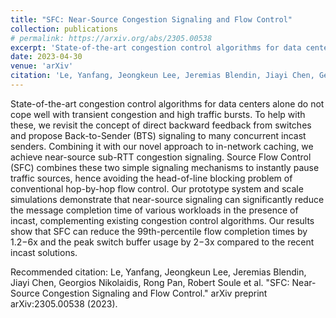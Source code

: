 ```yaml
---
title: "SFC: Near-Source Congestion Signaling and Flow Control"
collection: publications
# permalink: https://arxiv.org/abs/2305.00538
excerpt: 'State-of-the-art congestion control algorithms for data centers alone do not cope well with transient congestion and high traffic bursts. To help with these, we revisit the concept of direct backward feedback from switches and propose Back-to-Sender (BTS) signaling to many concurrent incast senders. Combining it with our novel approach to in-network caching, we achieve near-source sub-RTT congestion signaling. Source Flow Control (SFC) combines these two simple signaling mechanisms to instantly pause traffic sources, hence avoiding the head-of-line blocking problem of conventional hop-by-hop flow control. Our prototype system and scale simulations demonstrate that near-source signaling can significantly reduce the message completion time of various workloads in the presence of incast, complementing existing congestion control algorithms. Our results show that SFC can reduce the 99th-percentile flow completion times by 1.2−6x and the peak switch buffer usage by 2−3x compared to the recent incast solutions.'
date: 2023-04-30
venue: 'arXiv'
citation: 'Le, Yanfang, Jeongkeun Lee, Jeremias Blendin, Jiayi Chen, Georgios Nikolaidis, Rong Pan, Robert Soule et al. "SFC: Near-Source Congestion Signaling and Flow Control." arXiv preprint arXiv:2305.00538 (2023).'
---
```

State-of-the-art congestion control algorithms for data centers alone do not cope well with transient congestion and high traffic bursts. To help with these, we revisit the concept of direct backward feedback from switches and propose Back-to-Sender (BTS) signaling to many concurrent incast senders. Combining it with our novel approach to in-network caching, we achieve near-source sub-RTT congestion signaling. Source Flow Control (SFC) combines these two simple signaling mechanisms to instantly pause traffic sources, hence avoiding the head-of-line blocking problem of conventional hop-by-hop flow control. Our prototype system and scale simulations demonstrate that near-source signaling can significantly reduce the message completion time of various workloads in the presence of incast, complementing existing congestion control algorithms. Our results show that SFC can reduce the 99th-percentile flow completion times by 1.2−6x and the peak switch buffer usage by 2−3x compared to the recent incast solutions.

Recommended citation: Le, Yanfang, Jeongkeun Lee, Jeremias Blendin, Jiayi Chen, Georgios Nikolaidis, Rong Pan, Robert Soule et al. "SFC: Near-Source Congestion Signaling and Flow Control." arXiv preprint arXiv:2305.00538 (2023).